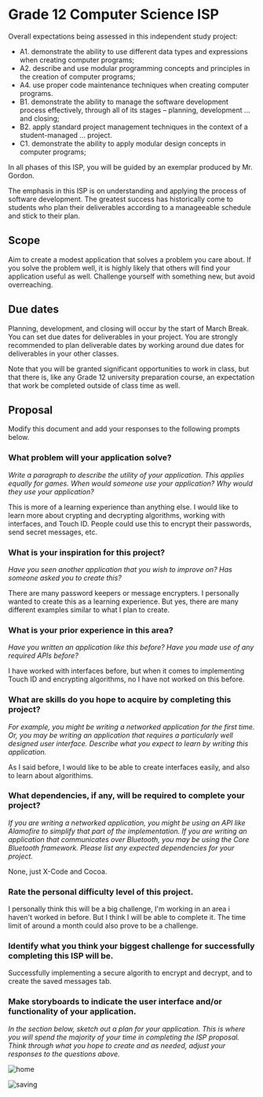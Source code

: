 # Grade 12 Computer Science ISP

Overall expectations being assessed in this independent study project:

* A1. 	demonstrate the ability to use different data types and expressions when creating computer programs;
* A2. 	describe and use modular programming concepts and principles in the creation of computer programs;
* A4. 	use proper code maintenance techniques when creating computer programs.
* B1. 	demonstrate the ability to manage the software development process effectively, through all of its stages – planning, development ... and closing;
* B2. 	apply standard project management techniques in the context of a student-managed ... project.
* C1. 	demonstrate the ability to apply modular design concepts in computer programs;

In all phases of this ISP, you will be guided by an exemplar produced by Mr. Gordon.

The emphasis in this ISP is on understanding and applying the process of software development. The greatest success has historically come to students who plan their deliverables according to a manageeable schedule and stick to their plan.

## Scope

Aim to create a modest application that solves a problem you care about. If you solve the problem well, it is highly likely that others will find your application useful as well. Challenge yourself with something new, but avoid overreaching.

## Due dates

Planning, development, and closing will occur by the start of March Break. You can set due dates for deliverables in your project. You are strongly recommended to plan deliverable dates by working around due dates for deliverables in your other classes.

Note that you will be granted significant opportunities to work in class, but that there is, like any Grade 12 university preparation course, an expectation that work be completed outside of class time as well.

## Proposal

Modify this document and add your responses to the following prompts below.

### What problem will your application solve?

*Write a paragraph to describe the utility of your application. This applies equally for games. When would someone use your application? Why would they use your application?*

This is more of a learning experience than anything else. I would like to learn more about crypting and decrypting algorithms, working with interfaces, and Touch ID. People could use this to encrypt their passwords, send secret messages, etc. 

### What is your inspiration for this project?

*Have you seen another application that you wish to improve on? Has someone asked you to create this?*

There are many password keepers or message encrypters. I personally wanted to create this as a learning experience. But yes, there are many different examples similar to what I plan to create.

### What is your prior experience in this area?

*Have you written an application like this before? Have you made use of any required APIs before?*

I have worked with interfaces before, but when it comes to implementing Touch ID and encrypting algorithms, no I have not worked on this before.

### What are skills do you hope to acquire by completing this project?

*For example, you might be writing a networked application for the first time. Or, you may be writing an application that requires a particularly well designed user interface. Describe what you expect to learn by writing this application.*

As I said before, I would like to be able to create interfaces easily, and also to learn about algorithims.

### What dependencies, if any, will be required to complete your project?

*If you are writing a networked application, you might be using an API like Alamofire to simplify that part of the implementation. If you are writing an application that communicates over Bluetooth, you may be using the Core Bluetooth framework. Please list any expected dependencies for your project.*

None, just X-Code and Cocoa.

### Rate the personal difficulty level of this project.

I personally think this will be a big challenge, I'm working in an area i haven't worked in before. But I think I will be able to complete it. The time limit of around a month could also prove to be a challenge.

### Identify what you think your biggest challenge for successfully completing this ISP will be.

Successfully implementing a secure algorith to encrypt and decrypt, and to create the saved messages tab.

### Make storyboards to indicate the user interface and/or functionality of your application.

*In the section below, sketch out a plan for your application. This is where you will spend the majority of your time in completing the ISP proposal. Think through what you hope to create and as needed, adjust your responses to the questions above.*

![home](http://i.imgur.com/XZL2uKm.jpg)

![saving](http://i.imgur.com/mmoAE9S.jpg)
